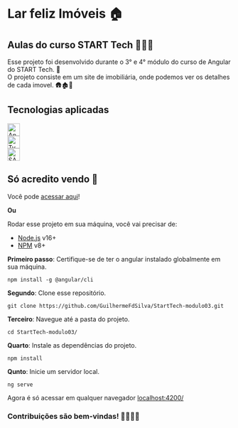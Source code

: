 # Lar feliz Imóveis 🏠

## Aulas do curso START Tech 🧑🏽‍💻

Esse projeto foi desenvolvido durante o 3° e 4° módulo do curso de Angular do START Tech. 👾<br>
O projeto consiste em um site de imobiliária, onde podemos ver os detalhes de cada imovel. 🛖🏚️🏡

## Tecnologias aplicadas

<a href="https://developer.mozilla.org/en-US/docs/Learn/Tools_and_testing/Client-side_JavaScript_frameworks/Angular_getting_started" target="_blank">
  <img src="https://guilhermefdsilva.github.io/read-db-myPortfolio/sticks/stick-angular.svg" alt="Angular" height="28px">
</a>
<br>
<a href="https://www.typescriptlang.org/docs/" target="_blank">
  <img src= "https://guilhermefdsilva.github.io/read-db-myPortfolio/sticks/stick-typescript.svg" alt="TypeScript" height="28px">
</a>
<br>
<a href="https://sass-lang.com/documentation/" target="_blank">
  <img src= "https://guilhermefdsilva.github.io/read-db-myPortfolio/sticks/stick-sass.svg" alt="SASS" height="28px">
</a>

## Só acredito vendo 👀

Você pode [acessar aqui](http://lar-feliz-deploy.s3-website-sa-east-1.amazonaws.com/home)!

**Ou**

Rodar esse projeto em sua máquina, você vai precisar de:

* [Node.js](https://nodejs.org/en) v16+
* [NPM](https://docs.npmjs.com/cli/v6/commands/npm-install) v8+

**Primeiro passo**: Certifique-se de ter o angular instalado globalmente em sua máquina.
```
npm install -g @angular/cli
```

**Segundo**: Clone esse repositório.
```
git clone https://github.com/GuilhermeFdSilva/StartTech-modulo03.git
```

**Terceiro**: Navegue até a pasta do projeto.
```
cd StartTech-modulo03/
```

**Quarto**:  Instale as dependências do projeto.
```
npm install
```

**Qunto**: Inicie um servidor local.
```
ng serve
```

Agora é só acessar em qualquer navegador [localhost:4200/](http://localhost:4200/)

### Contribuições são bem-vindas! 🫱🏽‍🫲🏾

